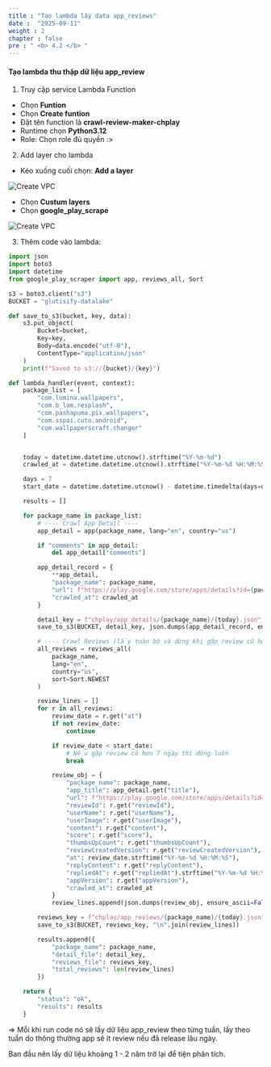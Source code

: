 ```yaml
---
title : "Tạo lambda lấy data app_reviews"
date :  "2025-09-11" 
weight : 2
chapter : false
pre : " <b> 4.2 </b> "
---
```





#### Tạo lambda thu thập dữ liệu app_review

1. Truy cập service Lambda Function

- Chọn **Funtion**
- Chọn **Create funtion**
- Đặt tên function là **crawl-review-maker-chplay**
- Runtime chọn **Python3.12**
- Role: Chọn role đủ quyền :>

2. Add layer cho lambda
- Kéo xuống cuối chọn: **Add a layer** 

![Create VPC](/images/2/9.png?featherlight=false&width=90pc)

- Chọn **Custum layers**
- Chọn **google_play_scrape**

![Create VPC](/images/2/10.png?featherlight=false&width=90pc)



3. Thêm code vào lambda:


```python
import json
import boto3
import datetime
from google_play_scraper import app, reviews_all, Sort

s3 = boto3.client("s3")
BUCKET = "glutisify-datalake"

def save_to_s3(bucket, key, data):
    s3.put_object(
        Bucket=bucket,
        Key=key,
        Body=data.encode("utf-8"),
        ContentType="application/json"
    )
    print(f"Saved to s3://{bucket}/{key}")

def lambda_handler(event, context):
    package_list = [
        "com.lumina.wallpapers",
        "com.b_lam.resplash",
        "com.pashapuma.pix.wallpapers",
        "com.sspai.cuto.android",
        "com.wallpaperscraft.changer"
    ]


    today = datetime.datetime.utcnow().strftime("%Y-%m-%d")
    crawled_at = datetime.datetime.utcnow().strftime("%Y-%m-%d %H:%M:%S")

    days = 7
    start_date = datetime.datetime.utcnow() - datetime.timedelta(days=days)

    results = []

    for package_name in package_list:
        # ---- Crawl App Detail ----
        app_detail = app(package_name, lang="en", country="us")

        if "comments" in app_detail:
            del app_detail["comments"]

        app_detail_record = {
            **app_detail,
            "package_name": package_name,
            "url": f"https://play.google.com/store/apps/details?id={package_name}",
            "crawled_at": crawled_at
        }

        detail_key = f"chplay/app_details/{package_name}/{today}.json"
        save_to_s3(BUCKET, detail_key, json.dumps(app_detail_record, ensure_ascii=False))

        # ---- Crawl Reviews (lấy toàn bộ và dừng khi gặp review cũ hơn 7 ngày) ----
        all_reviews = reviews_all(
            package_name,
            lang="en",
            country="us",
            sort=Sort.NEWEST
        )

        review_lines = []
        for r in all_reviews:
            review_date = r.get("at")
            if not review_date:
                continue

            if review_date < start_date:
                # Nếu gặp review cũ hơn 7 ngày thì dừng luôn
                break

            review_obj = {
                "package_name": package_name,
                "app_title": app_detail.get("title"),
                "url": f"https://play.google.com/store/apps/details?id={package_name}",
                "reviewId": r.get("reviewId"),
                "userName": r.get("userName"),
                "userImage": r.get("userImage"),
                "content": r.get("content"),
                "score": r.get("score"),
                "thumbsUpCount": r.get("thumbsUpCount"),
                "reviewCreatedVersion": r.get("reviewCreatedVersion"),
                "at": review_date.strftime("%Y-%m-%d %H:%M:%S"),
                "replyContent": r.get("replyContent"),
                "repliedAt": r.get("repliedAt").strftime("%Y-%m-%d %H:%M:%S") if r.get("repliedAt") else None,
                "appVersion": r.get("appVersion"),
                "crawled_at": crawled_at
            }
            review_lines.append(json.dumps(review_obj, ensure_ascii=False))

        reviews_key = f"chplay/app_reviews/{package_name}/{today}.json"
        save_to_s3(BUCKET, reviews_key, "\n".join(review_lines))

        results.append({
            "package_name": package_name,
            "detail_file": detail_key,
            "reviews_file": reviews_key,
            "total_reviews": len(review_lines)
        })

    return {
        "status": "ok",
        "results": results
    }
```

=> Mỗi khi run code nó sẽ lấy dữ liệu app_review theo từng tuần, lấy theo tuần do thông thường app sẽ ít review nếu đã release lâu ngày.

Ban đầu nên lấy dữ liệu khoảng 1 - 2 năm trở lại để tiện phân tích.






